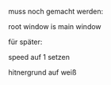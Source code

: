 muss noch gemacht werden:



root window is main window

für später:

speed auf 1 setzen

hitnergrund auf weiß



